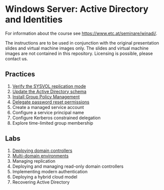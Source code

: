 # Windows Server: Active Directory and Identities

For information about the course see <https://www.etc.at/seminare/winadi/>.

The instructions are to be used in conjunction with the original presentation slides and virtual machine images only. The slides and virtual machine images are not contained in this repository. Licensing is possible, please contact us.

## Practices

1. [Verify the SYSVOL replication mode](Practices/Verify-the-sysvol-replication-mode.md)
1. [Update the Active Directory schema](Practices/Update-the-active-directory-schema.md)
1. [Install Group Policy Management](Practices/Install-group-policy-management.md)
1. [Delegate password reset permissions](Practices/Delegate-password-reset-permissions.md)
1. Create a managed service account
1. Configure a service principal name
1. Configure Kerberos constrained delegation
1. Explore time-limited group membership

## Labs

1. [Deploying domain controllers](Labs/Deploying-domain-controllers.md)
1. [Multi-domain environments](Labs/Multi-domain-environments.md)
1. Managing replication
1. Deploying and managing read-only domain controllers
1. Implementing modern authentication
1. Deploying a hybrid cloud model
1. Recovering Active Directory
